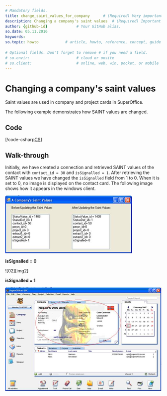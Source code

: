 ```yaml
---
# Mandatory fields.
title: change_saint_values_for_company      # (Required) Very important for SEO.
description: Changing a company's saint values  # (Required) Important for SEO.
author: {github-id}             # Your GitHub alias.
so.date: 05.11.2016
keywords:
so.topic: howto            # article, howto, reference, concept, guide

# Optional fields. Don't forget to remove # if you need a field.
# so.envir:                     # cloud or onsite
# so.client:                    # online, web, win, pocket, or mobile
---
```


# Changing a company's saint values

Saint values are used in company and project cards in SuperOffice.

The following example demonstrates how SAINT values are changed.

## Code

[!code-csharp[CS](includes/change-saint-values-for-company.cs)]

## Walk-through

Initially, we have created a connection and retrieved SAINT values of the contact with `contact_id = 30` and `isSignalled = 1`. After retrieving the SAINT values we have changed the `isSignalled` field from 1 to 0. When it is set to 0, no image is displayed on the contact card. The following image shows how it appears in the windows client.

![01][img1]

**isSignalled = 0**

![02][img2]

**isSignalled = 1**

![03][img3]

<!-- Referenced images -->
[img1]: media/image001.jpg
[img3]: media/image003.jpg
[img3]: media/image002.jpg
